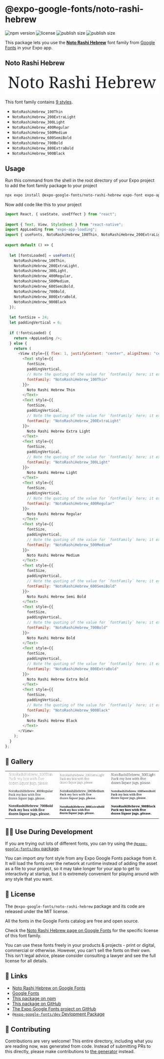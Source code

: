 # @expo-google-fonts/noto-rashi-hebrew

![npm version](https://flat.badgen.net/npm/v/@expo-google-fonts/noto-rashi-hebrew)
![license](https://flat.badgen.net/github/license/expo/google-fonts)
![publish size](https://flat.badgen.net/packagephobia/install/@expo-google-fonts/noto-rashi-hebrew)
![publish size](https://flat.badgen.net/packagephobia/publish/@expo-google-fonts/noto-rashi-hebrew)

This package lets you use the [**Noto Rashi Hebrew**](https://fonts.google.com/specimen/Noto+Rashi+Hebrew) font family from [Google Fonts](https://fonts.google.com/) in your Expo app.

## Noto Rashi Hebrew

![Noto Rashi Hebrew](./font-family.png)

This font family contains [9 styles](#-gallery).

- `NotoRashiHebrew_100Thin`
- `NotoRashiHebrew_200ExtraLight`
- `NotoRashiHebrew_300Light`
- `NotoRashiHebrew_400Regular`
- `NotoRashiHebrew_500Medium`
- `NotoRashiHebrew_600SemiBold`
- `NotoRashiHebrew_700Bold`
- `NotoRashiHebrew_800ExtraBold`
- `NotoRashiHebrew_900Black`

## Usage

Run this command from the shell in the root directory of your Expo project to add the font family package to your project

```sh
npx expo install @expo-google-fonts/noto-rashi-hebrew expo-font expo-app-loading
```

Now add code like this to your project

```js
import React, { useState, useEffect } from "react";

import { Text, View, StyleSheet } from "react-native";
import AppLoading from "expo-app-loading";
import { useFonts, NotoRashiHebrew_100Thin, NotoRashiHebrew_200ExtraLight, NotoRashiHebrew_300Light, NotoRashiHebrew_400Regular, NotoRashiHebrew_500Medium, NotoRashiHebrew_600SemiBold, NotoRashiHebrew_700Bold, NotoRashiHebrew_800ExtraBold, NotoRashiHebrew_900Black } from '@expo-google-fonts/noto-rashi-hebrew';

export default () => {

  let [fontsLoaded] = useFonts({
    NotoRashiHebrew_100Thin, 
    NotoRashiHebrew_200ExtraLight, 
    NotoRashiHebrew_300Light, 
    NotoRashiHebrew_400Regular, 
    NotoRashiHebrew_500Medium, 
    NotoRashiHebrew_600SemiBold, 
    NotoRashiHebrew_700Bold, 
    NotoRashiHebrew_800ExtraBold, 
    NotoRashiHebrew_900Black
  });

  let fontSize = 24;
  let paddingVertical = 6;

  if (!fontsLoaded) {
    return <AppLoading />;
  } else {
    return (
      <View style={{ flex: 1, justifyContent: "center", alignItems: "center" }}>
        <Text style={{
          fontSize,
          paddingVertical,
          // Note the quoting of the value for `fontFamily` here; it expects a string!
          fontFamily: "NotoRashiHebrew_100Thin"
        }}>
          Noto Rashi Hebrew Thin
        </Text>
        <Text style={{
          fontSize,
          paddingVertical,
          // Note the quoting of the value for `fontFamily` here; it expects a string!
          fontFamily: "NotoRashiHebrew_200ExtraLight"
        }}>
          Noto Rashi Hebrew Extra Light
        </Text>
        <Text style={{
          fontSize,
          paddingVertical,
          // Note the quoting of the value for `fontFamily` here; it expects a string!
          fontFamily: "NotoRashiHebrew_300Light"
        }}>
          Noto Rashi Hebrew Light
        </Text>
        <Text style={{
          fontSize,
          paddingVertical,
          // Note the quoting of the value for `fontFamily` here; it expects a string!
          fontFamily: "NotoRashiHebrew_400Regular"
        }}>
          Noto Rashi Hebrew Regular
        </Text>
        <Text style={{
          fontSize,
          paddingVertical,
          // Note the quoting of the value for `fontFamily` here; it expects a string!
          fontFamily: "NotoRashiHebrew_500Medium"
        }}>
          Noto Rashi Hebrew Medium
        </Text>
        <Text style={{
          fontSize,
          paddingVertical,
          // Note the quoting of the value for `fontFamily` here; it expects a string!
          fontFamily: "NotoRashiHebrew_600SemiBold"
        }}>
          Noto Rashi Hebrew Semi Bold
        </Text>
        <Text style={{
          fontSize,
          paddingVertical,
          // Note the quoting of the value for `fontFamily` here; it expects a string!
          fontFamily: "NotoRashiHebrew_700Bold"
        }}>
          Noto Rashi Hebrew Bold
        </Text>
        <Text style={{
          fontSize,
          paddingVertical,
          // Note the quoting of the value for `fontFamily` here; it expects a string!
          fontFamily: "NotoRashiHebrew_800ExtraBold"
        }}>
          Noto Rashi Hebrew Extra Bold
        </Text>
        <Text style={{
          fontSize,
          paddingVertical,
          // Note the quoting of the value for `fontFamily` here; it expects a string!
          fontFamily: "NotoRashiHebrew_900Black"
        }}>
          Noto Rashi Hebrew Black
        </Text>
      </View>
    );
  }
};
```

## 🔡 Gallery


||||
|-|-|-|
|![NotoRashiHebrew_100Thin](./NotoRashiHebrew_100Thin.ttf.png)|![NotoRashiHebrew_200ExtraLight](./NotoRashiHebrew_200ExtraLight.ttf.png)|![NotoRashiHebrew_300Light](./NotoRashiHebrew_300Light.ttf.png)||
|![NotoRashiHebrew_400Regular](./NotoRashiHebrew_400Regular.ttf.png)|![NotoRashiHebrew_500Medium](./NotoRashiHebrew_500Medium.ttf.png)|![NotoRashiHebrew_600SemiBold](./NotoRashiHebrew_600SemiBold.ttf.png)||
|![NotoRashiHebrew_700Bold](./NotoRashiHebrew_700Bold.ttf.png)|![NotoRashiHebrew_800ExtraBold](./NotoRashiHebrew_800ExtraBold.ttf.png)|![NotoRashiHebrew_900Black](./NotoRashiHebrew_900Black.ttf.png)||


## 👩‍💻 Use During Development

If you are trying out lots of different fonts, you can try using the [`@expo-google-fonts/dev` package](https://github.com/expo/google-fonts/tree/master/font-packages/dev#readme).

You can import _any_ font style from any Expo Google Fonts package from it. It will load the fonts over the network at runtime instead of adding the asset as a file to your project, so it may take longer for your app to get to interactivity at startup, but it is extremely convenient for playing around with any style that you want.


## 📖 License

The `@expo-google-fonts/noto-rashi-hebrew` package and its code are released under the MIT license.

All the fonts in the Google Fonts catalog are free and open source.

Check the [Noto Rashi Hebrew page on Google Fonts](https://fonts.google.com/specimen/Noto+Rashi+Hebrew) for the specific license of this font family.

You can use these fonts freely in your products & projects - print or digital, commercial or otherwise. However, you can't sell the fonts on their own. This isn't legal advice, please consider consulting a lawyer and see the full license for all details.

## 🔗 Links

- [Noto Rashi Hebrew on Google Fonts](https://fonts.google.com/specimen/Noto+Rashi+Hebrew)
- [Google Fonts](https://fonts.google.com/)
- [This package on npm](https://www.npmjs.com/package/@expo-google-fonts/noto-rashi-hebrew)
- [This package on GitHub](https://github.com/expo/google-fonts/tree/master/font-packages/noto-rashi-hebrew)
- [The Expo Google Fonts project on GitHub](https://github.com/expo/google-fonts)
- [`@expo-google-fonts/dev` Devlopment Package](https://github.com/expo/google-fonts/tree/master/font-packages/dev)

## 🤝 Contributing

Contributions are very welcome! This entire directory, including what you are reading now, was generated from code. Instead of submitting PRs to this directly, please make contributions to [the generator](https://github.com/expo/google-fonts/tree/master/packages/generator) instead.
